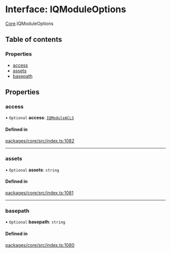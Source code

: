 # Interface: IQModuleOptions

[Core](../modules/Core.md).IQModuleOptions

## Table of contents

### Properties

- [access](Core.IQModuleOptions.md#access)
- [assets](Core.IQModuleOptions.md#assets)
- [basepath](Core.IQModuleOptions.md#basepath)

## Properties

### access

• `Optional` **access**: [`IQModuleACLS`](../enums/Core.IQModuleACLS.md)

#### Defined in

[packages/core/src/index.ts:1082](https://github.com/iniquitybbs/iniquity/blob/b8c4706/packages/core/src/index.ts#L1082)

___

### assets

• `Optional` **assets**: `string`

#### Defined in

[packages/core/src/index.ts:1081](https://github.com/iniquitybbs/iniquity/blob/b8c4706/packages/core/src/index.ts#L1081)

___

### basepath

• `Optional` **basepath**: `string`

#### Defined in

[packages/core/src/index.ts:1080](https://github.com/iniquitybbs/iniquity/blob/b8c4706/packages/core/src/index.ts#L1080)
